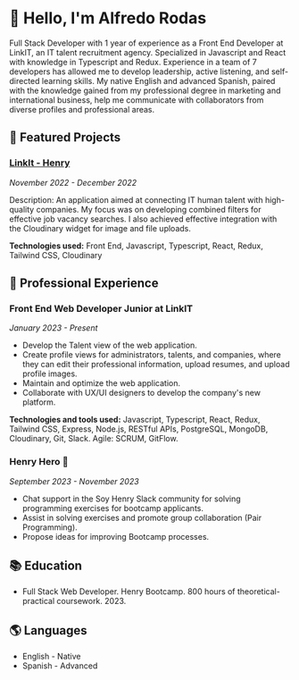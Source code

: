 # 👋 Hello, I'm Alfredo Rodas

Full Stack Developer with 1 year of experience as a Front End Developer at LinkIT, an IT talent recruitment agency. Specialized in Javascript and React with knowledge in Typescript and Redux. Experience in a team of 7 developers has allowed me to develop leadership, active listening, and self-directed learning skills. My native English and advanced Spanish, paired with the knowledge gained from my professional degree in marketing and international business, help me communicate with collaborators from diverse profiles and professional areas.

## 🚀 Featured Projects

### [LinkIt - Henry](Link-it-project.vercel.app)
*November 2022 - December 2022*

Description: An application aimed at connecting IT human talent with high-quality companies. My focus was on developing combined filters for effective job vacancy searches. I also achieved effective integration with the Cloudinary widget for image and file uploads.

**Technologies used:** Front End, Javascript, Typescript, React, Redux, Tailwind CSS, Cloudinary

## 💼 Professional Experience

### Front End Web Developer Junior at LinkIT
*January 2023 - Present*

- Develop the Talent view of the web application.
- Create profile views for administrators, talents, and companies, where they can edit their professional information, upload resumes, and upload profile images.
- Maintain and optimize the web application.
- Collaborate with UX/UI designers to develop the company's new platform.

**Technologies and tools used:** Javascript, Typescript, React, Redux, Tailwind CSS, Express, Node.js, RESTful APIs, PostgreSQL, MongoDB, Cloudinary, Git, Slack. Agile: SCRUM, GitFlow.

### Henry Hero 🦸
*September 2023 - November 2023*

- Chat support in the Soy Henry Slack community for solving programming exercises for bootcamp applicants.
- Assist in solving exercises and promote group collaboration (Pair Programming).
- Propose ideas for improving Bootcamp processes.

## 📚 Education

- Full Stack Web Developer. Henry Bootcamp. 800 hours of theoretical-practical coursework. 2023.

## 🌎 Languages

- English - Native
- Spanish - Advanced

